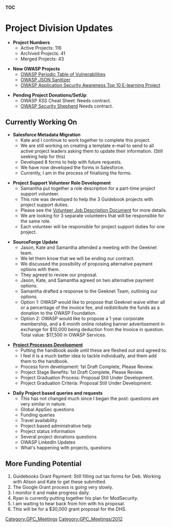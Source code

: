 __TOC__

# Project Division Updates

  - **Project Numbers**
      - Active Projects: 116
      - Archived Projects: 41
      - Merged Projects: 43

<!-- end list -->

  - **New OWASP Projects**
      - [OWASP Periodic Table of
        Vulnerabilities](https://www.owasp.org/index.php/OWASP_Periodic_Table_of_Vulnerabilities)
      - [OWASP JSON
        Sanitizer](https://www.owasp.org/index.php/OWASP_JSON_Sanitizer)
      - [OWASP Application Security Awareness Top 10 E-learning
        Project](https://www.owasp.org/index.php/OWASP_Application_Security_Awareness_Top_10_E-learning_Project)

<!-- end list -->

  - **Pending Project Donations/SetUp**:
      - OWASP XSS Cheat Sheet: Needs contract.
      - [OWASP Security Shepherd](OWASP_Security_Shepherd "wikilink")
        Needs contract.

## Currently Working On

  - **Salesforce Metadata Migration**
      - Kate and I continue to work together to complete this project.
      - We are still working on creating a template e-mail to send to
        all active project leaders asking them to update their
        information. (Still seeking help for this)
      - Developed 8 forms to help with future requests.
      - We have now developed the forms in Salesforce.
      - Currently, I am in the process of finalising the forms.

<!-- end list -->

  - **Project Support Volunteer Role Development**
      - Samantha put together a role description for a part-time project
        support volunteer.
      - This role was developed to help the 3 Guidebook projects with
        project support duties.
      - Please see the [Volunteer Job Description
        Document](https://docs.google.com/a/owasp.org/document/d/1VAvk7lZzY54EHybSxjc4yjAgoSl0aB08qp4dk9LL5TA/edit)
        for more details.
      - We are looking for 3 separate volunteers that will be
        responsible for the same role.
      - Each volunteer will be responsible for project support duties
        for one project.

<!-- end list -->

  - **SourceForge Update**
      - Jason, Kate and Samantha attended a meeting with the Geeknet
        team.
      - We let them know that we will be ending our contract.
      - We discussed the possibility of proposing alternative payment
        options with them.
      - They agreed to review our proposal.
      - Jason, Kate, and Samantha agreed on two alternative payment
        options.
      - Samantha drafted a response to the Geeknet Team, outlining our
        options.
      - Option 1: OWASP would like to propose that Geeknet waive either
        all or a percentage of the invoice fee, and redistribute the
        funds as a donation to the OWASP Foundation.
      - Option 2: OWASP would like to propose a 1 year corporate
        membership, and a 6 month online rotating banner advertisement
        in exchange for $10,000 being deduction from the Invoice in
        question. Total value: $17,500 in OWASP Services.

<!-- end list -->

  - **[Project Processes
    Development](https://docs.google.com/a/owasp.org/document/d/15lPNSxokO5ogGxWo-xvLNYh0C3c8-nWjgWnRfTfm0OU/edit)**
      - Putting the handbook aside until these are fleshed out and
        agreed to.
      - I feel it is a much better idea to tackle individually, and them
        add them to the handbook.
      - Process form development: 1st Draft Complete, Please Review.
      - Project Stage Benefits: 1st Draft Complete, Please Review.
      - Project Graduation Process: Proposal Still Under Development.
      - Project Graduation Criteria: Proposal Still Under Development.

<!-- end list -->

  - **Daily Project based queries and requests**
      - This has not changed much since I began the post: questions are
        very similar in nature.
      - Global AppSec questions
      - Funding queries
      - Travel availability
      - Project based administrative help
      - Project status information
      - Several project donations questions
      - OWASP LinkedIn Updates
      - What's happening with projects, questions

## More Funding Potential

1.  Guidebooks Grant Payment: Still filling out tax forms for Deb.
    Working with Alison and Kate to get these submitted.
2.  The Google Grant process is going very slowly.
3.  I monitor it and make progress daily.
4.  Ryan is currently putting together his plan for ModSecurity.
5.  I am waiting to hear back from him with his proposal.
6.  This will be for a $30,000 grant proposal for the DHS.

[Category:GPC_Meetings](Category:GPC_Meetings "wikilink")
[Category:GPC_Meetings/2012](Category:GPC_Meetings/2012 "wikilink")